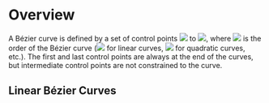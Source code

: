 # Overview
A Bézier curve is defined by a set of control points <img src="https://render.githubusercontent.com/render/math?math=\textbf{P_0}"> to <img src="https://render.githubusercontent.com/render/math?math=\textbf{P_n}">, where <img src="https://render.githubusercontent.com/render/math?math=n"> is the order of the Bézier curve (<img src="https://render.githubusercontent.com/render/math?math=n = 1"> for linear
curves, <img src="https://render.githubusercontent.com/render/math?math=n = 2"> for quadratic curves, etc.). The first and last control points are always at the end of the curves, but intermediate control points are not constrained to the curve. 
## Linear Bézier Curves

